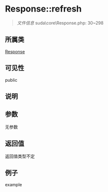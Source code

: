 # Response::refresh

> *文件信息* suda\core\Response.php: 30~298
## 所属类 

[Response](../Response.md)

## 可见性

  public  
## 说明



## 参数

无参数

## 返回值
返回值类型不定

## 例子

example